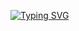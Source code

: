[![Typing SVG](http://readme-typing-svg.herokuapp.com?font=Fira+Code&pause=1000&color=B8D3F7&width=435&lines=Hello+I'm+Gabi;Be+Welcome+^^)](https://git.io/typing-svg)
